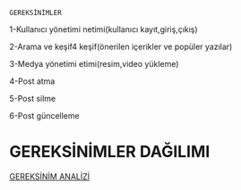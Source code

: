 	GEREKSİNİMLER			
1-Kullanıcı yönetimi	netimi(kullanıcı kayıt,giriş,çıkış)		

2-Arama  ve keşif4	keşif(önerilen içerikler ve popüler yazılar)	

3-Medya yönetimi	etimi(resim,video yükleme)	

4-Post atma		

5-Post silme

6-Post güncelleme				


# GEREKSİNİMLER	DAĞILIMI				
[GEREKSİNİM ANALİZİ](https://github.com/rojdaayldz/gereksinim-analizi/commit/0c4b245245c39f75c7e32ff3108e57479588cea7856)





